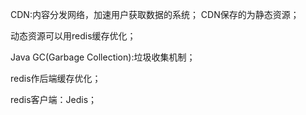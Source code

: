 CDN:内容分发网络，加速用户获取数据的系统；
CDN保存的为静态资源；

动态资源可以用redis缓存优化；

Java GC(Garbage Collection):垃圾收集机制； 

redis作后端缓存优化；

redis客户端：Jedis；